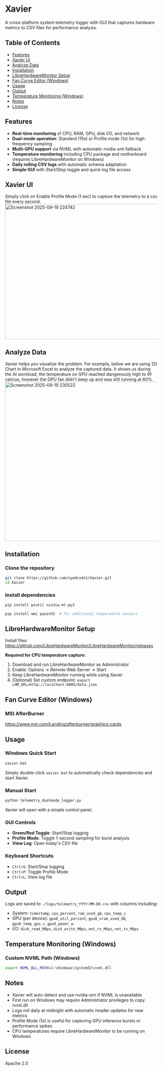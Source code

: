 # Xavier
A cross-platform system telemetry logger with GUI that captures hardware metrics to CSV files for performance analysis.

## Table of Contents
- [Features](#features)
- [Xavier UI](#xavier-ui)
- [Analyze Data](#analyze-data)
- [Installation](#installation)
- [LibreHardwareMonitor Setup](#librehardwaremonitor-setup)
- [Fan Curve Editor (Windows)](#fan-curve-editor-windows)
- [Usage](#usage)
- [Output](#output)
- [Temperature Monitoring (Windows)](#temperature-monitoring-windows)
- [Notes](#notes)
- [License](#license)

## Features
- **Real-time monitoring** of CPU, RAM, GPU, disk I/O, and network
- **Dual-mode operation**: Standard (15s) or Profile mode (1s) for high-frequency sampling
- **Multi-GPU support** via NVML with automatic nvidia-smi fallback
- **Temperature monitoring** including CPU package and motherboard (requires LibreHardwareMonitor on Windows)
- **Daily rolling CSV logs** with automatic schema adaptation
- **Simple GUI** with Start/Stop toggle and quick log file access

## Xavier UI 
Simply click on Enable Profile Mode (1 sec) to capture the telemetry to a csv file every second.
<img width="1120" height="445" alt="Screenshot 2025-09-19 224742" src="https://github.com/user-attachments/assets/d5ebc227-f55f-4a15-9f8f-57fa088b4791" />

## Analyze Data
Xavier helps you visualize the problem. For example, below we are using 2D Chart in Microsoft Excel to analyze the captured data. It shows us during the AI workload, the temperature on GPU reached dangerously high to 91 celcius, however the GPU fan didn't keep up and was still running at 60%. 
<img width="945" height="524" alt="Screenshot 2025-09-19 230522" src="https://github.com/user-attachments/assets/965e63a3-8619-463b-aff5-4bede244db03" />

## Installation
### Clone the repository
```bash
git clone https://github.com/syedcode1/Xavier.git
cd Xavier
```

### Install dependencies
```bash
pip install psutil nvidia-ml-py3
```

```bash
pip install wmi pywin32  # For additional temperature sensors
```

## LibreHardwareMonitor Setup
Install files: https://github.com/LibreHardwareMonitor/LibreHardwareMonitor/releases

**Required for CPU temperature capture:**
1. Download and run LibreHardwareMonitor as Administrator
2. Enable: Options → Remote Web Server → Start
3. Keep LibreHardwareMonitor running while using Xavier
4. (Optional) Set custom endpoint: `export LHM_URL=http://localhost:8085/data.json`

## Fan Curve Editor (Windows)
### MSI AfterBurner
https://www.msi.com/Landing/afterburner/graphics-cards

## Usage

### Windows Quick Start
```bash
xavier.bat
```
Simply double-click `xavier.bat` to automatically check dependencies and start Xavier.

### Manual Start
```bash
python telemetry_dualmode_logger.py
```
Xavier will open with a simple control panel.

### GUI Controls
- **Green/Red Toggle**: Start/Stop logging
- **Profile Mode**: Toggle 1-second sampling for burst analysis
- **View Log**: Open today's CSV file

### Keyboard Shortcuts
- `Ctrl+S`: Start/Stop logging
- `Ctrl+P`: Toggle Profile Mode
- `Ctrl+L`: View log file

## Output
Logs are saved to `./logs/telemetry_YYYY-MM-DD.csv` with columns including:
- System: `timestamp`, `cpu_percent`, `ram_used_gb`, `cpu_temp_c`
- GPU (per device): `gpu0_util_percent`, `gpu0_vram_used_GB`, `gpu0_temp_gpu_c`, `gpu0_power_w`
- I/O: `disk_read_MBps`, `disk_write_MBps`, `net_rx_Mbps`, `net_tx_Mbps`

## Temperature Monitoring (Windows)
### Custom NVML Path (Windows)
```bash
export NVML_DLL_PATH=C:\Windows\System32\nvml.dll
```

## Notes
- Xavier will auto-detect and use nvidia-smi if NVML is unavailable
- First run on Windows may require Administrator privileges to copy nvml.dll
- Logs roll daily at midnight with automatic header updates for new metrics
- Profile Mode (1s) is useful for capturing GPU inference bursts or performance spikes
- CPU temperatures require LibreHardwareMonitor to be running on Windows

## License
Apache 2.0
